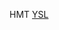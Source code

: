 HMT
 <a href="http://www.accommodationauctions.com/shoesonlinejp.asp?cheap=shop/jp/p/soabed139.html" title="YSL">YSL</a>